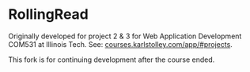 # RollingRead

Originally developed for project 2 &amp; 3 for Web Application Development COM531 at Illinois Tech.  See: [courses.karlstolley.com/app/#projects](http://courses.karlstolley.com/app/#projects).

This fork is for continuing development after the course ended.

